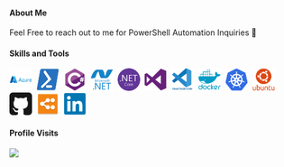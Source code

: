 #### About Me

Feel Free to reach out to me for PowerShell Automation Inquiries 🤖

#### Skills and Tools

<div>
  <img src="https://github.com/ichiche/ichiche/blob/main/Image/azure-original-wordmark.svg" title="Azure" alt="Azure" width="40" height="40"/>&nbsp;
  <img src="https://github.com/ichiche/ichiche/blob/main/Image/PowerShell.svg" title="PowerShell" alt="PowerShell" width="40" height="40"/>&nbsp;
  <img src="https://github.com/ichiche/ichiche/blob/main/Image/csharp-original.svg" title="CSharp" alt="CSharp" width="40" height="40"/>&nbsp;
  <img src="https://github.com/ichiche/ichiche/blob/main/Image/dot-net-plain-wordmark.svg" title=".NET" alt="dotnet" width="40" height="40"/>&nbsp;
  <img src="https://github.com/ichiche/ichiche/blob/main/Image/dotnetcore-original.svg" title=".NET Core" alt="dotnetcore" width="40" height="40"/>&nbsp;
  <img src="https://github.com/ichiche/ichiche/blob/main/Image/visualstudio-plain.svg" title="VisualStudio" alt="VisualStudio" width="40" height="40"/>&nbsp;
  <img src="https://github.com/ichiche/ichiche/blob/main/Image/vscode-original-wordmark.svg" title="VSCode" alt="VSCode" width="40" height="40"/>&nbsp;
  <img src="https://github.com/ichiche/ichiche/blob/main/Image/docker-plain-wordmark.svg" title="Docker" alt="Docker" width="40" height="40"/>&nbsp;
  <img src="https://github.com/ichiche/ichiche/blob/main/Image/kubernetes.svg" title="Kubernetes" alt="Kubernetes" width="40" height="40"/>&nbsp;
  <img src="https://github.com/ichiche/ichiche/blob/main/Image/ubuntu-plain-wordmark.svg" title="ubuntu" alt="ubuntu" width="40" height="40"/>&nbsp;
  <img src="https://github.com/ichiche/ichiche/blob/main/Image/github.svg" title="GitHub" alt="GitHub" width="40" height="40"/>&nbsp;
  <img src="https://github.com/ichiche/ichiche/blob/main/Image/lucidchart.png" title="LucidChart " alt="LucidChart " width="40" height="40"/>&nbsp;
  <img src="https://github.com/ichiche/ichiche/blob/main/Image/linkedin-original.svg" title="LinkedIn" alt="LinkedIn" width="40" height="40"/>&nbsp;
</div>

#### Profile Visits

![](https://komarev.com/ghpvc/?username=ichiche)
